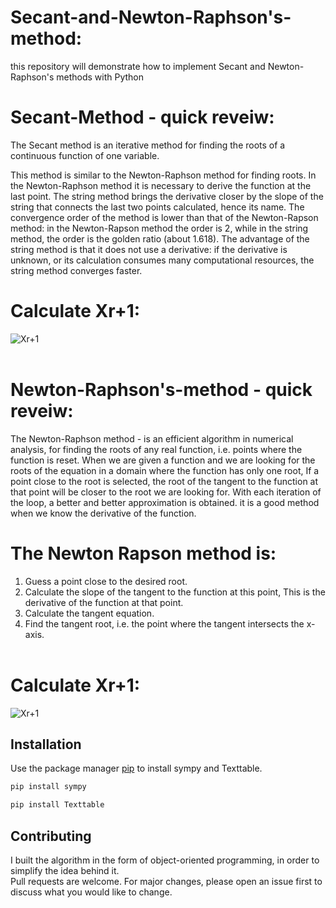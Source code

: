 # Secant-and-Newton-Raphson's-method:
this repository will demonstrate how to implement Secant and Newton-Raphson's methods with Python

# Secant-Method - quick reveiw:
The Secant method is an iterative method for finding the roots of a continuous function of one variable.

This method is similar to the Newton-Raphson method for finding roots. In the Newton-Raphson method it is necessary to derive the function at the last point. The string method brings the derivative closer by the slope of the string that connects the last two points calculated, hence its name. The convergence order of the method is lower than that of the Newton-Rapson method: in the Newton-Rapson method the order is 2, while in the string method, the order is the golden ratio (about 1.618). The advantage of the string method is that it does not use a derivative: if the derivative is unknown, or its calculation consumes many computational resources, the string method converges faster.

# Calculate Xr+1:</br>
![Xr+1](https://i.ibb.co/D1J6p4q/secant.jpg)
</br></br>


# Newton-Raphson's-method - quick reveiw:
The Newton-Raphson method - is an efficient algorithm in numerical analysis, for finding the roots of any real function, i.e. points where the function is reset.
When we are given a function and we are looking for the roots of the equation in a domain where the function has only one root,
If a point close to the root is selected, the root of the tangent to the function at that point will be closer to the root we are looking for.
With each iteration of the loop, a better and better approximation is obtained.
it is a good method when we know the derivative of the function.</br>

# The Newton Rapson method is:
1. Guess a point close to the desired root.</br>
2. Calculate the slope of the tangent to the function at this point,
   This is the derivative of the function at that point.</br>
3. Calculate the tangent equation.</br>
4. Find the tangent root, i.e. the point where the tangent intersects the x-axis.</br></br>

# Calculate Xr+1:</br>
![Xr+1](https://i.ibb.co/zrQw6kC/new.jpg)



## Installation

Use the package manager [pip](https://pip.pypa.io/en/stable/) to install sympy and Texttable.

```bash
pip install sympy
```

```bash
pip install Texttable
```

## Contributing
I built the algorithm in the form of object-oriented programming, in order to simplify the idea behind it. <br/>
Pull requests are welcome. For major changes, please open an issue first to discuss what you would like to change.

